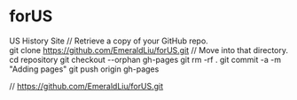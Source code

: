 # forUS
US History Site
// Retrieve a copy of your GitHub repo.  
git clone https://github.com/EmeraldLiu/forUS.git
// Move into that directory.
cd repository
git checkout --orphan gh-pages
git rm -rf .
git commit -a -m "Adding pages"
git push origin gh-pages



// https://github.com/EmeraldLiu/forUS.git
